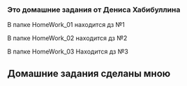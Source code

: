 ### Это домашние задания от Дениса Хабибуллина
В папке HomeWork_01 находится дз №1

В папке HomeWork_02 находится дз №2

В папке HomeWork_03 Находится дз №3

## Домашние задания сделаны мною
